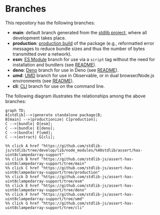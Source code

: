 <!--

@license Apache-2.0

Copyright (c) 2023 The Stdlib Authors.

Licensed under the Apache License, Version 2.0 (the "License");
you may not use this file except in compliance with the License.
You may obtain a copy of the License at

    http://www.apache.org/licenses/LICENSE-2.0

Unless required by applicable law or agreed to in writing, software
distributed under the License is distributed on an "AS IS" BASIS,
WITHOUT WARRANTIES OR CONDITIONS OF ANY KIND, either express or implied.
See the License for the specific language governing permissions and
limitations under the License.

-->

# Branches

This repository has the following branches:

-   **main**: default branch generated from the [stdlib project][stdlib-url], where all development takes place.
-   **production**: [production build][production-url] of the package (e.g., reformatted error messages to reduce bundle sizes and thus the number of bytes transmitted over a network).
-   **esm**: [ES Module][esm-url] branch for use via a `script` tag without the need for installation and bundlers (see [README][esm-readme]).
-   **deno**: [Deno][deno-url] branch for use in Deno (see [README][deno-readme]).
-   **umd**: [UMD][umd-url] branch for use in Observable, or in dual browser/Node.js environments (see [README][umd-readme]).
-   **cli**: [CLI][cli-url] branch for use on the command line.

The following diagram illustrates the relationships among the above branches:

```mermaid
graph TD;
A[stdlib]-->|generate standalone package|B;
B[main] -->|productionize| C[production];
C -->|bundle| D[esm];
C -->|bundle| E[deno];
C -->|bundle| F[umd];
C -->|extract| G[cli];

%% click A href "https://github.com/stdlib-js/stdlib/tree/develop/lib/node_modules/%40stdlib/assert/has-uint8clampedarray-support"
%% click B href "https://github.com/stdlib-js/assert-has-uint8clampedarray-support/tree/main"
%% click C href "https://github.com/stdlib-js/assert-has-uint8clampedarray-support/tree/production"
%% click D href "https://github.com/stdlib-js/assert-has-uint8clampedarray-support/tree/esm"
%% click E href "https://github.com/stdlib-js/assert-has-uint8clampedarray-support/tree/deno"
%% click F href "https://github.com/stdlib-js/assert-has-uint8clampedarray-support/tree/umd"
%% click G href "https://github.com/stdlib-js/assert-has-uint8clampedarray-support/tree/cli"
```

[stdlib-url]: https://github.com/stdlib-js/stdlib/tree/develop/lib/node_modules/%40stdlib/assert/has-uint8clampedarray-support
[production-url]: https://github.com/stdlib-js/assert-has-uint8clampedarray-support/tree/production
[deno-url]: https://github.com/stdlib-js/assert-has-uint8clampedarray-support/tree/deno
[deno-readme]: https://github.com/stdlib-js/assert-has-uint8clampedarray-support/blob/deno/README.md
[umd-url]: https://github.com/stdlib-js/assert-has-uint8clampedarray-support/tree/umd
[umd-readme]: https://github.com/stdlib-js/assert-has-uint8clampedarray-support/blob/umd/README.md
[esm-url]: https://github.com/stdlib-js/assert-has-uint8clampedarray-support/tree/esm
[esm-readme]: https://github.com/stdlib-js/assert-has-uint8clampedarray-support/blob/esm/README.md
[cli-url]: https://github.com/stdlib-js/assert-has-uint8clampedarray-support/tree/cli